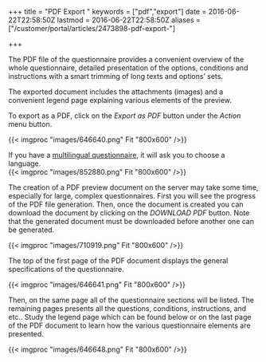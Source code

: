 ﻿+++
title = "PDF Export "
keywords = ["pdf","export"]
date = 2016-06-22T22:58:50Z
lastmod = 2016-06-22T22:58:50Z
aliases = ["/customer/portal/articles/2473898-pdf-export-"]

+++

The PDF file of the questionnaire provides a convenient overview of the
whole questionnaire, detailed presentation of the options, conditions
and instructions with a smart trimming of long texts and options’
sets.  
  
The exported document includes the attachments (images) and a convenient
legend page explaining various elements of the preview.  
  
To export as a PDF, click on the *Export as PDF* button under the
*Action* menu button.  
  
{{< imgproc "images/646640.png" Fit "800x600" />}}  
  
If you have a [multilingual
questionnaire](http://support.mysurvey.solutions/customer/en/portal/articles/2626663-multilingual-questionnaires?b_id=12728),
it will ask you to choose a language.  
{{< imgproc "images/852880.png" Fit "800x600" />}}  
  
  
The creation of a PDF preview document on the server may take some time,
especially for large, complex questionnaires. First you will see the
progress of the PDF file generation. Then, once the document is created
you can download the document by clicking on the *DOWNLOAD PDF* button.
Note that the generated document must be downloaded before another one
can be generated.  
  
{{< imgproc "images/710919.png" Fit "800x600" />}}  
  
  
The top of the first page of the PDF document displays the general
specifications of the questionnaire.  
  
{{< imgproc "images/646641.png" Fit "800x600" />}}  
  
Then, on the same page all of the questionnaire sections will be
listed. The remaining pages presents all the questions, conditions,
instructions, and etc.. Study the legend page which can be found below
or on the last page of the PDF document to learn how the various
questionnaire elements are presented.  
  
{{< imgproc "images/646648.png" Fit "800x600" />}}
